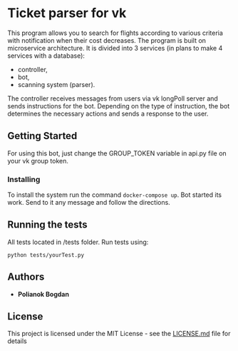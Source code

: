 # Ticket parser for vk

This program allows you to search for flights according to various criteria with notification when their cost decreases.
The program is built on microservice architecture. It is divided into 3 services (in plans to make 4 services with a database): 
* controller, 
* bot, 
* scanning system (parser).

The controller receives messages from users via vk longPoll server and sends instructions for the bot. Depending on the type of instruction, the bot determines the necessary actions and sends a response to the user.

## Getting Started

For using this bot, just change the GROUP_TOKEN variable in api.py file on your vk group token.

### Installing

To install the system run the command 
```docker-compose up```. 
Bot started its work. Send to it any message and follow the directions.

## Running the tests

All tests located in /tests folder. Run tests using:

```
python tests/yourTest.py
```

## Authors

* **Polianok Bogdan**

## License

This project is licensed under the MIT License - see the [LICENSE.md](LICENSE.md) file for details

